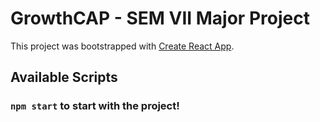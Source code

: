 # GrowthCAP - SEM VII Major Project

This project was bootstrapped with [Create React App](https://github.com/facebook/create-react-app).

## Available Scripts

### `npm start` to start with the project!

